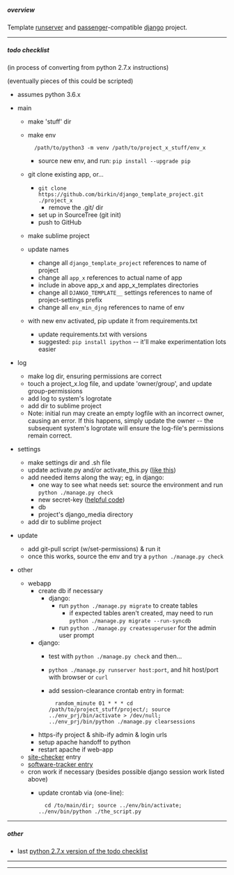##### overview

Template [runserver](https://docs.djangoproject.com/en/1.11/ref/django-admin/#runserver) and [passenger](https://www.phusionpassenger.com)-compatible [django](https://www.djangoproject.com) project.

---


##### todo checklist

(in process of converting from python 2.7.x instructions)

(eventually pieces of this could be scripted)

- assumes python 3.6.x

- main
    - make 'stuff' dir
    - make env

            /path/to/python3 -m venv /path/to/project_x_stuff/env_x

        - source new env, and run: `pip install --upgrade pip`
    - git clone existing app, or...
        - `git clone https://github.com/birkin/django_template_project.git ./project_x`
            - remove the .git/ dir
        - set up in SourceTree (git init)
        - push to GitHub
    - make sublime project
    - update names
        - change all `django_template_project` references to name of project
        - change all `app_x` references to actual name of app
        - include in above app_x and app_x_templates directories
        - change all `DJANGO_TEMPLATE__` settings references to name of project-settings prefix
        - change all `env_min_djng` references to name of env
    - with new env activated, pip update it from requirements.txt
        - update requirements.txt with versions
        - suggested: `pip install ipython` -- it'll make experimentation lots easier

- log
    - make log dir, ensuring permissions are correct
    - touch a project_x.log file, and update 'owner/group', and update group-permissions
    - add log to system's logrotate
    - add dir to sublime project
    - Note: initial run may create an empty logfile with an incorrect owner, causing an error. If this happens, simply update the owner -- the subsequent system's logrotate will ensure the log-file's permissions remain correct.

- settings
    - make settings dir and .sh file
    - update activate.py and/or activate_this.py ([like this](https://gist.github.com/birkin/48dbcc68d3ebbf355e69))
    - add needed items along the way; eg, in django:
        - one way to see what needs set: source the environment and run `python ./manage.py check`
        - new secret-key ([helpful code](https://gist.github.com/birkin/0f6245dd7eeb24c0f5ad))
        - db
        - project's django_media directory
    - add dir to sublime project

- update
    - add git-pull script (w/set-permissions) & run it
    - once this works, source the env and try a `python ./manage.py check`

- other
    - webapp
        - create db if necessary
            - django:
                - run `python ./manage.py migrate` to create tables
                    - if expected tables aren't created, may need to run `python ./manage.py migrate --run-syncdb`
                - run `python ./manage.py createsuperuser` for the admin user prompt
        - django:
            - test with `python ./manage.py check` and then...
            - `python ./manage.py runserver host:port`, and hit host/port with browser or `curl`
            - add session-clearance crontab entry in format:

                    random_minute 01 * * * cd /path/to/project_stuff/project/; source ../env_prj/bin/activate > /dev/null; ../env_prj/bin/python ./manage.py clearsessions

        - https-ify project & shib-ify admin & login urls
        - setup apache handoff to python
        - restart apache if web-app
    - [site-checker](http://library.brown.edu/services/site_checker/status/) entry
    - [software-tracker entry](https://library.brown.edu/projects/software/apps/)
    - cron work if necessary (besides possible django session work listed above)
        - update crontab via (one-line):

                cd /to/main/dir; source ../env/bin/activate; ../env/bin/python ./the_script.py

---


##### other

- last [python 2.7.x version of the todo checklist](https://gist.github.com/birkin/04a0a124d49be02e3d58/0fa4732b15cb524aec00f20fb08a5c4c9f0e0742)

---

---
